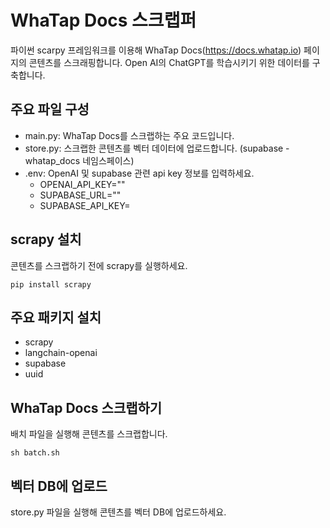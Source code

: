 # WhaTap Docs 스크랩퍼

파이썬 scarpy 프레임워크를 이용해 WhaTap Docs(<https://docs.whatap.io>) 페이지의 콘텐츠를 스크래핑합니다. Open AI의 ChatGPT를 학습시키기 위한 데이터를 구축합니다.

## 주요 파일 구성

- main.py: WhaTap Docs를 스크랩하는 주요 코드입니다.
- store.py: 스크랩한 콘텐츠를 벡터 데이터에 업로드합니다. (supabase - whatap_docs 네임스페이스)
- .env: OpenAI 및 supabase 관련 api key 정보를 입력하세요.
  - OPENAI_API_KEY=""
  - SUPABASE_URL=""
  - SUPABASE_API_KEY=

## scrapy 설치

콘텐츠를 스크랩하기 전에 scrapy를 실행하세요.

```
pip install scrapy
```

## 주요 패키지 설치

- scrapy
- langchain-openai
- supabase
- uuid

## WhaTap Docs 스크랩하기

배치 파일을 실행해 콘텐츠를 스크랩합니다.

```
sh batch.sh
```

## 벡터 DB에 업로드

store.py 파일을 실행해 콘텐츠를 벡터 DB에 업로드하세요.